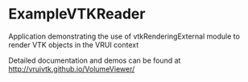 ExampleVTKReader
=======

Application demonstrating the use of vtkRenderingExternal module to render VTK objects in the VRUI context

Detailed documentation and demos can be found at http://vruivtk.github.io/VolumeViewer/
